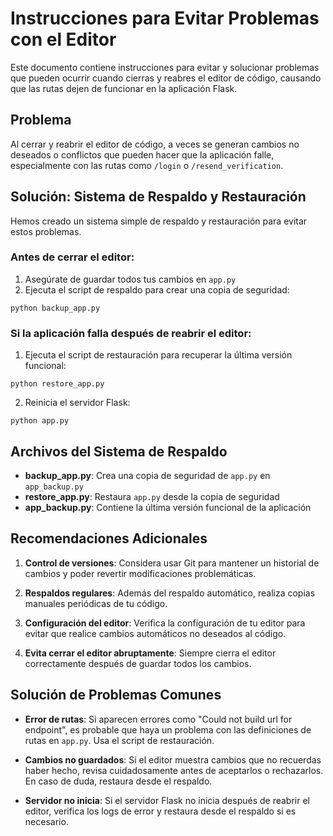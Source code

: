 # Instrucciones para Evitar Problemas con el Editor

Este documento contiene instrucciones para evitar y solucionar problemas que pueden ocurrir cuando cierras y reabres el editor de código, causando que las rutas dejen de funcionar en la aplicación Flask.

## Problema

Al cerrar y reabrir el editor de código, a veces se generan cambios no deseados o conflictos que pueden hacer que la aplicación falle, especialmente con las rutas como `/login` o `/resend_verification`.

## Solución: Sistema de Respaldo y Restauración

Hemos creado un sistema simple de respaldo y restauración para evitar estos problemas.

### Antes de cerrar el editor:

1. Asegúrate de guardar todos tus cambios en `app.py`
2. Ejecuta el script de respaldo para crear una copia de seguridad:

```
python backup_app.py
```

### Si la aplicación falla después de reabrir el editor:

1. Ejecuta el script de restauración para recuperar la última versión funcional:

```
python restore_app.py
```

2. Reinicia el servidor Flask:

```
python app.py
```

## Archivos del Sistema de Respaldo

- **backup_app.py**: Crea una copia de seguridad de `app.py` en `app_backup.py`
- **restore_app.py**: Restaura `app.py` desde la copia de seguridad
- **app_backup.py**: Contiene la última versión funcional de la aplicación

## Recomendaciones Adicionales

1. **Control de versiones**: Considera usar Git para mantener un historial de cambios y poder revertir modificaciones problemáticas.

2. **Respaldos regulares**: Además del respaldo automático, realiza copias manuales periódicas de tu código.

3. **Configuración del editor**: Verifica la configuración de tu editor para evitar que realice cambios automáticos no deseados al código.

4. **Evita cerrar el editor abruptamente**: Siempre cierra el editor correctamente después de guardar todos los cambios.

## Solución de Problemas Comunes

- **Error de rutas**: Si aparecen errores como "Could not build url for endpoint", es probable que haya un problema con las definiciones de rutas en `app.py`. Usa el script de restauración.

- **Cambios no guardados**: Si el editor muestra cambios que no recuerdas haber hecho, revisa cuidadosamente antes de aceptarlos o rechazarlos. En caso de duda, restaura desde el respaldo.

- **Servidor no inicia**: Si el servidor Flask no inicia después de reabrir el editor, verifica los logs de error y restaura desde el respaldo si es necesario.